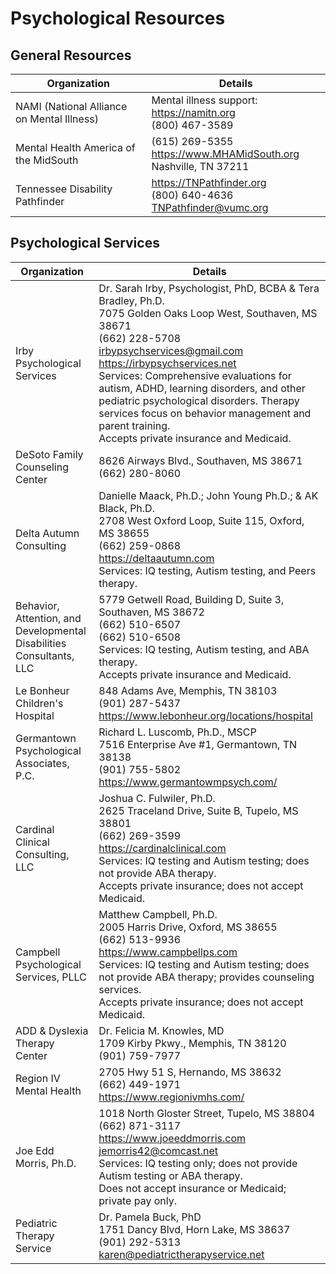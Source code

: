 # Psychological Resources

## General Resources

| Organization                               | Details                                                                 |
| ------------------------------------------ | ----------------------------------------------------------------------- |
| NAMI (National Alliance on Mental Illness) | Mental illness support: <https://namitn.org><br>(800) 467-3589          |
| Mental Health America of the MidSouth      | (615) 269-5355<br><https://www.MHAMidSouth.org><br>Nashville, TN 37211  |
| Tennessee Disability Pathfinder            | <https://TNPathfinder.org><br>(800) 640-4636<br><TNPathfinder@vumc.org> |

## Psychological Services

| Organization                                                         | Details                                                                                                                                                                                                                                                                                                                                                                                                                                        |
| -------------------------------------------------------------------- | ---------------------------------------------------------------------------------------------------------------------------------------------------------------------------------------------------------------------------------------------------------------------------------------------------------------------------------------------------------------------------------------------------------------------------------------------- |
| Irby Psychological Services                                          | Dr. Sarah Irby, Psychologist, PhD, BCBA & Tera Bradley, Ph.D.<br>7075 Golden Oaks Loop West, Southaven, MS 38671<br>(662) 228-5708<br><irbypsychservices@gmail.com><br><https://irbypsychservices.net><br>Services: Comprehensive evaluations for autism, ADHD, learning disorders, and other pediatric psychological disorders. Therapy services focus on behavior management and parent training.<br>Accepts private insurance and Medicaid. |
| DeSoto Family Counseling Center                                      | 8626 Airways Blvd., Southaven, MS 38671<br>(662) 280-8060                                                                                                                                                                                                                                                                                                                                                                                      |
| Delta Autumn Consulting                                              | Danielle Maack, Ph.D.; John Young Ph.D.; & AK Black, Ph.D.<br>2708 West Oxford Loop, Suite 115, Oxford, MS 38655<br>(662) 259-0868<br><https://deltaautumn.com><br>Services: IQ testing, Autism testing, and Peers therapy.                                                                                                                                                                                                                    |
| Behavior, Attention, and Developmental Disabilities Consultants, LLC | 5779 Getwell Road, Building D, Suite 3, Southaven, MS 38672<br>(662) 510-6507<br>(662) 510-6508<br>Services: IQ testing, Autism testing, and ABA therapy.<br>Accepts private insurance and Medicaid.                                                                                                                                                                                                                                           |
| Le Bonheur Children's Hospital                                       | 848 Adams Ave, Memphis, TN 38103<br>(901) 287-5437<br><https://www.lebonheur.org/locations/hospital>                                                                                                                                                                                                                                                                                                                                           |
| Germantown Psychological Associates, P.C.                            | Richard L. Luscomb, Ph.D., MSCP<br>7516 Enterprise Ave #1, Germantown, TN 38138<br>(901) 755-5802<br><https://www.germantowmpsych.com/>                                                                                                                                                                                                                                                                                                        |
| Cardinal Clinical Consulting, LLC                                    | Joshua C. Fulwiler, Ph.D.<br>2625 Traceland Drive, Suite B, Tupelo, MS 38801<br>(662) 269-3599<br><https://cardinalclinical.com><br>Services: IQ testing and Autism testing; does not provide ABA therapy.<br>Accepts private insurance; does not accept Medicaid.                                                                                                                                                                             |
| Campbell Psychological Services, PLLC                                | Matthew Campbell, Ph.D.<br>2005 Harris Drive, Oxford, MS 38655<br>(662) 513-9936<br><https://www.campbellps.com><br>Services: IQ testing and Autism testing; does not provide ABA therapy; provides counseling services.<br>Accepts private insurance; does not accept Medicaid.                                                                                                                                                               |
| ADD & Dyslexia Therapy Center                                        | Dr. Felicia M. Knowles, MD<br>1709 Kirby Pkwy., Memphis, TN 38120<br>(901) 759-7977                                                                                                                                                                                                                                                                                                                                                            |
| Region IV Mental Health                                              | 2705 Hwy 51 S, Hernando, MS 38632<br>(662) 449-1971<br><https://www.regionivmhs.com/>                                                                                                                                                                                                                                                                                                                                                          |
| Joe Edd Morris, Ph.D.                                                | 1018 North Gloster Street, Tupelo, MS 38804<br>(662) 871-3117<br><https://www.joeeddmorris.com><br><jemorris42@comcast.net><br>Services: IQ testing only; does not provide Autism testing or ABA therapy.<br>Does not accept insurance or Medicaid; private pay only.                                                                                                                                                                          |
| Pediatric Therapy Service                                            | Dr. Pamela Buck, PhD<br>1751 Dancy Blvd, Horn Lake, MS 38637<br>(901) 292-5313<br><karen@pediatrictherapyservice.net>                                                                                                                                                                                                                                                                                                                          |
